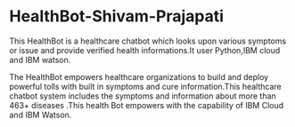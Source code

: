 # HealthBot-Shivam-Prajapati
This HealthBot is a healthcare chatbot which looks upon various symptoms or issue and provide verified health informations.It user Python,IBM cloud and IBM watson.

The HealthBot empowers healthcare organizations to build and deploy powerful tolls with built in symptoms and cure information.This healthcare chatbot system includes the symptoms and information about more than 463+ diseases .This health Bot empowers with the capability of IBM Cloud and IBM Watson.


